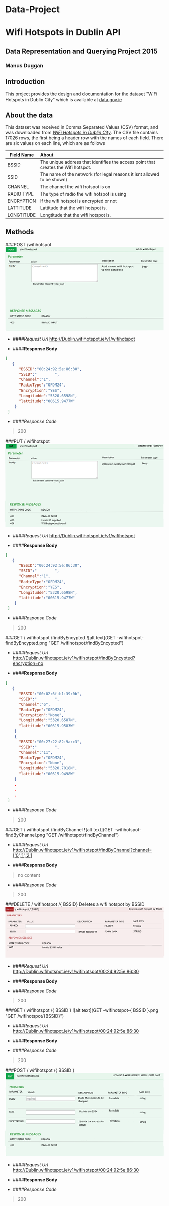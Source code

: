 # Data-Project
# Wifi Hotspots in Dublin API
## Data Representation and Querying Project 2015
### Manus Duggan

## Introduction
This project provides the design and documentation for the dataset "WiFi Hotspots in Dublin City" which is available at [data.gov.ie](http://data.gov.ie)

## About the data
This dataset was received in Comma Separated Values (CSV) format, and was downloaded from [*WiFi Hotspots in Dublin City*](https://data.gov.ie/dataset/wifi-hotspots-in-dublin-city).
The CSV file contains 17026 rows, the first being a header row with the names of each field.
There are six values on each line, which are as follows

| Field Name        | About           |
| ------------- |:-------------| 
| BSSID     | The unique address that identifies the access point that creates the Wifi hotspot. | 
| SSID   |  The name of the network (for legal reasons it isnt allowed to be shown)     |  
| CHANNEL | The channel the wifi hotspot is on      | 
| RADIO TYPE |  The type of radio the wifi hotspot is using    | 
| ENCRYPTION | If the wifi hotspot is encrypted or not    | 
| LATTITUDE | Lattitude that the wifi hotspot is.    | 
| LONGTITUDE | Longtitude that the wifi hotspot is.    | 

## Methods
###POST /wifihotspot 
![alt text](post-wifihotspot.png "Post /wifihotspot")

* ####_Request Url_
 http://Dublin.wifihotspot.ie/v1/wifihotspot

* ####__Response Body__
 ```json
 [
    {
       "BSSID":"00:24:92:5e:86:30",
       "SSID":"        ",
       "Channel":"1",
       "RadioType":"OFDM24",
       "Encryption":"YES",
       "Longitudde":"5320.6598N",
       "lattitude":"00615.9477W"
     }
  ]
 ```

* ####_Response Code_
>200

###PUT / wifihotspot
![alt text](put-wifihotspot.png "Put /wifihotspot")

* ####_Request Url_
  http://Dublin.wifihotspot.ie/v1/wifihotspot

* ####__Response Body__
 ```json
 [
    {
       "BSSID":"00:24:92:5e:86:30",
       "SSID":"        ",
       "Channel":"1",
       "RadioType":"OFDM24",
       "Encryption":"YES",
       "Longitudde":"5320.6598N",
       "lattitude":"00615.9477W"
     }
  ]
 ```

* ####_Response Code_
>200

###GET / wifihotspot /findByEncypted 
![alt text](GET -wifihotspot-findByEncypted.png "GET /wifihotspot/findByEncypted")

* ####_Request Url_
 http://Dublin.wifihotspot.ie/v1/wifihotspot/findByEncypted?encryption=no

* ####__Response Body__
 ```json
 [
    {
       "BSSID":"00:02:6f:b1:39:0b",
       "SSID":"        ",
       "Channel":"6",
       "RadioType":"OFDM24",
       "Encryption":"None",
       "Longitudde":"5320.6587N",
       "lattitude":"00615.9583W"
     }
     {
       "BSSID":"00:27:22:82:9a:c3",
       "SSID":"        ",
       "Channel":"11",
       "RadioType":"OFDM24",
       "Encryption":"None",
       "Longitudde":"5320.7018N",
       "lattitude":"00615.9498W"
     }
     .
     .
     .
  ]
 ```
 
* ####_Response Code_
>200

###GET / wifihotspot /findByChannel 
![alt text](GET -wifihotspot-findByChannel.png "GET /wifihotspot/findByChannel")

* ####_Request Url_
 http://Dublin.wifihotspot.ie/v1/wifihotspot/findByChannel?channel=['0','1','2']

* ####__Response Body__
>no content

* ####_Response Code_
>200

###DELETE / wifihotspot /{ BSSID} Deletes a wifi hotspot by BSSID
![alt text](Delete-wifihotspot-{BSSID}.png "DELETE /wifihotspot/{BSSID}")

* ####_Request Url_
http://Dublin.wifihotspot.ie/v1/wifihotspot/00:24:92:5e:86:30

* ####__Response Body__

* ####_Response Code_
>200

###GET / wifihotspot /{ BSSID }
![alt text](GET  -wifihotspot-{ BSSID }.png "GET /wifihotspot/{BSSID}")

* ####_Request Url_
http://Dublin.wifihotspot.ie/v1/wifihotspot/00:24:92:5e:86:30

* ####__Response Body__

* ####_Response Code_
>200

###POST / wifihotspot /{ BSSID }
![alt text](pos-wifihotspot-{BSSID}.png "POST /wifihotspot/{BSSID}")

* ####_Request Url_
 http://Dublin.wifihotspot.ie/v1/wifihotspot/00:24:92:5e:86:30

* ####__Response Body__

* ####_Response Code_
>200


  
